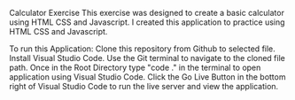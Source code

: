 Calculator Exercise
This exercise was designed to create a basic calculator using HTML CSS and Javascript.
I created this application to practice using HTML CSS and Javascript.

To run this Application:
Clone this repository from Github to selected file.
Install Visual Studio Code.
Use the Git terminal to navigate to the cloned file path.
Once in the Root Directory type "code ." in the terminal to open application using Visual Studio Code.
Click the Go Live Button in the bottom right of Visual Studio Code to run the live server and view the application.

